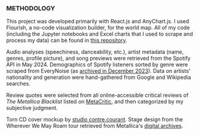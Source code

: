 ### METHODOLOGY

This project was developed primarily with React.js and AnyChart.js. I used Flourish, a no-code visualization builder, for the world map. All of my code (including the Jupyter notebooks and Excel charts that I used to scrape and process my data) can be found in [this repository](https://github.com/caroldinh/metallica-blacklist).  

Audio analyses (speechiness, danceability, etc.), artist metadata (name, genres, profile picture), and song previews were retrieved from the Spotify API in May 2024. Demographics of Spotify listeners sorted by genre were scraped from EveryNoise (as [archived in December 2023](https://web.archive.org/web/20231207012321/https://everynoise.com/everynoise1d.cgi?vector=femininity&scope=all)). Data on artists' nationality and generation were hand-gathered from Google and Wikipedia searches.

Review quotes were selected from all online-accessible critical reviews of *The Metallica Blacklist* listed on [MetaCritic](https://www.metacritic.com/music/the-metallica-blacklist/various-artists), and then categorized by my subjective judgment.   

Torn CD cover mockup by [studio contre.courant](https://www.metallica.com/museum/). Stage design from the Wherever We May Roam tour retrieved from Metallica's [digital archives](https://www.metallica.com/museum/).   